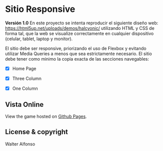 # Sitio Responsive  

**Versión 1.0**
En este proyecto se intenta reproducir  el siguiente diseño web: https://html5up.net/uploads/demos/halcyonic/ utilizando HTML y CSS de forma tal, que la web se visualize correctamente en cualquier dispositivo (celular, tablet, laptop y monitor).

El sitio debe ser responsive, priorizando el uso de Flexbox y evitando utilizar Media Queries a menos que sea estrictamente necesario. El sitio debe tener como minimo la copia exacta de las secciones navegables:

- [x] Home Page
- [x] Three Column
- [x] One Column


## Vista Online

View the game hosted on [Github Pages](). 


## License & copyright
Walter Alfonso
